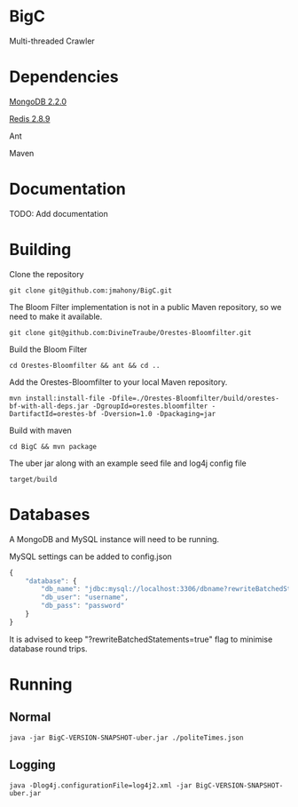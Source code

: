 BigC
====

Multi-threaded Crawler

# Dependencies
[MongoDB 2.2.0](https://www.mongodb.org/downloads)

[Redis 2.8.9](http://redis.io/download)

Ant

Maven

# Documentation

TODO: Add documentation
# Building
Clone the repository
```
git clone git@github.com:jmahony/BigC.git
```

The Bloom Filter implementation is not in a public Maven repository, so we need
to make it available.
```
git clone git@github.com:DivineTraube/Orestes-Bloomfilter.git
```

Build the Bloom Filter
```
cd Orestes-Bloomfilter && ant && cd ..
```

Add the Orestes-Bloomfilter to your local Maven repository.
```
mvn install:install-file -Dfile=./Orestes-Bloomfilter/build/orestes-bf-with-all-deps.jar -DgroupId=orestes.bloomfilter -DartifactId=orestes-bf -Dversion=1.0 -Dpackaging=jar
```

Build with maven
```
cd BigC && mvn package
```

The uber jar along with an example seed file and log4j config file
```
target/build
```



# Databases
A MongoDB and MySQL instance will need to be running.

MySQL settings can be added to config.json

```javascript
{
    "database": {
        "db_name": "jdbc:mysql://localhost:3306/dbname?rewriteBatchedStatements=true",
        "db_user": "username",
        "db_pass": "password"
    }
}
```

It is advised to keep "?rewriteBatchedStatements=true" flag to minimise database round trips.

# Running
## Normal
```
java -jar BigC-VERSION-SNAPSHOT-uber.jar ./politeTimes.json
```
## Logging
```
java -Dlog4j.configurationFile=log4j2.xml -jar BigC-VERSION-SNAPSHOT-uber.jar
```
